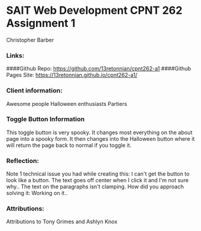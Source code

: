 # SAIT Web Development CPNT 262 Assignment 1
Christopher Barber

### Links:
####Github Repo:
https://github.com/13retonnian/cpnt262-a1
####Github Pages Site:
https://13retonnian.github.io/cpnt262-a1/

### Client information:
Awesome people
Halloween enthusiasts
Partiers

### Toggle Button Information
This toggle button is very spooky. It changes most everything on the about page into a spooky form. It then changes into the Halloween button where it will return the page back to normal if you toggle it. 

### Reflection:
Note 1 technical issue you had while creating this:
I can't get the button to look like a button. The text goes off center when I click it and I'm not sure why.. The text on the paragraphs isn't clamping.
How did you approach solving it:
Working on it..

### Attributions:
Attributions to Tony Grimes and Ashlyn Knox